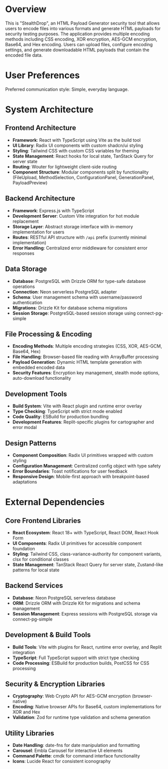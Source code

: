 # Overview

This is "StealthDrop", an HTML Payload Generator security tool that allows users to encode files into various formats and generate HTML payloads for security testing purposes. The application provides multiple encoding methods including CSS encoding, XOR encryption, AES-GCM encryption, Base64, and Hex encoding. Users can upload files, configure encoding settings, and generate downloadable HTML payloads that contain the encoded file data.

# User Preferences

Preferred communication style: Simple, everyday language.

# System Architecture

## Frontend Architecture
- **Framework**: React with TypeScript using Vite as the build tool
- **UI Library**: Radix UI components with custom shadcn/ui styling
- **Styling**: Tailwind CSS with custom CSS variables for theming
- **State Management**: React hooks for local state, TanStack Query for server state
- **Routing**: Wouter for lightweight client-side routing
- **Component Structure**: Modular components split by functionality (FileUpload, MethodSelection, ConfigurationPanel, GenerationPanel, PayloadPreview)

## Backend Architecture
- **Framework**: Express.js with TypeScript
- **Development Server**: Custom Vite integration for hot module replacement
- **Storage Layer**: Abstract storage interface with in-memory implementation for users
- **Routes**: RESTful API structure with `/api` prefix (currently minimal implementation)
- **Error Handling**: Centralized error middleware for consistent error responses

## Data Storage
- **Database**: PostgreSQL with Drizzle ORM for type-safe database operations
- **Connection**: Neon serverless PostgreSQL adapter
- **Schema**: User management schema with username/password authentication
- **Migrations**: Drizzle Kit for database schema migrations
- **Session Storage**: PostgreSQL-based session storage using connect-pg-simple

## File Processing & Encoding
- **Encoding Methods**: Multiple encoding strategies (CSS, XOR, AES-GCM, Base64, Hex)
- **File Handling**: Browser-based file reading with ArrayBuffer processing
- **Payload Generation**: Dynamic HTML template generation with embedded encoded data
- **Security Features**: Encryption key management, stealth mode options, auto-download functionality

## Development Tools
- **Build System**: Vite with React plugin and runtime error overlay
- **Type Checking**: TypeScript with strict mode enabled
- **Code Quality**: ESBuild for production bundling
- **Development Features**: Replit-specific plugins for cartographer and error modal

## Design Patterns
- **Component Composition**: Radix UI primitives wrapped with custom styling
- **Configuration Management**: Centralized config object with type safety
- **Error Boundaries**: Toast notifications for user feedback
- **Responsive Design**: Mobile-first approach with breakpoint-based adaptations

# External Dependencies

## Core Frontend Libraries
- **React Ecosystem**: React 18+ with TypeScript, React DOM, React Hook Form
- **UI Components**: Radix UI primitives for accessible component foundation
- **Styling**: Tailwind CSS, class-variance-authority for component variants, clsx for conditional classes
- **State Management**: TanStack React Query for server state, Zustand-like patterns for local state

## Backend Services
- **Database**: Neon PostgreSQL serverless database
- **ORM**: Drizzle ORM with Drizzle Kit for migrations and schema management
- **Session Management**: Express sessions with PostgreSQL storage via connect-pg-simple

## Development & Build Tools
- **Build Tools**: Vite with plugins for React, runtime error overlay, and Replit integration
- **TypeScript**: Full TypeScript support with strict type checking
- **Code Processing**: ESBuild for production builds, PostCSS for CSS processing

## Security & Encryption Libraries
- **Cryptography**: Web Crypto API for AES-GCM encryption (browser-native)
- **Encoding**: Native browser APIs for Base64, custom implementations for XOR and Hex
- **Validation**: Zod for runtime type validation and schema generation

## Utility Libraries
- **Date Handling**: date-fns for date manipulation and formatting
- **Carousel**: Embla Carousel for interactive UI elements
- **Command Palette**: cmdk for command interface functionality
- **Icons**: Lucide React for consistent iconography